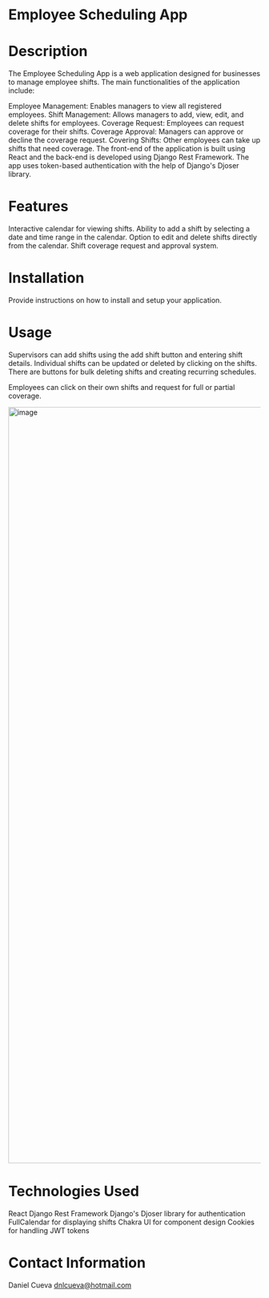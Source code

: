 # Employee Scheduling App

# Description
The Employee Scheduling App is a web application designed for businesses to manage employee shifts. The main functionalities of the application include:

Employee Management: Enables managers to view all registered employees.
Shift Management: Allows managers to add, view, edit, and delete shifts for employees.
Coverage Request: Employees can request coverage for their shifts.
Coverage Approval: Managers can approve or decline the coverage request.
Covering Shifts: Other employees can take up shifts that need coverage.
The front-end of the application is built using React and the back-end is developed using Django Rest Framework. The app uses token-based authentication with the help of Django's Djoser library.

# Features
Interactive calendar for viewing shifts.
Ability to add a shift by selecting a date and time range in the calendar.
Option to edit and delete shifts directly from the calendar.
Shift coverage request and approval system.

# Installation
Provide instructions on how to install and setup your application.

# Usage
Supervisors can add shifts using the add shift button and entering shift details.  Individual shifts can be updated or deleted by clicking on the shifts.  There are buttons for bulk deleting shifts and creating recurring schedules.

Employees can click on their own shifts and request for full or partial coverage.

<img width="1511" alt="image" src="https://github.com/dcueva7/Employee-Schedule/assets/111453767/a5209b6b-eef8-4982-b05b-4646c0751a33">

# Technologies Used
React
Django Rest Framework
Django's Djoser library for authentication
FullCalendar for displaying shifts
Chakra UI for component design
Cookies for handling JWT tokens

# Contact Information
Daniel Cueva
dnlcueva@hotmail.com


